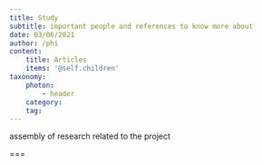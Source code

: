 ```yaml
---
title: Study
subtitle: important people and references to know more about
date: 03/06/2021
author: /phi
content:
    title: Articles
    items: '@self.children'
taxonomy:
    photon:
        - header
    category: 
    tag: 
---
```


assembly of research related to the project

===


